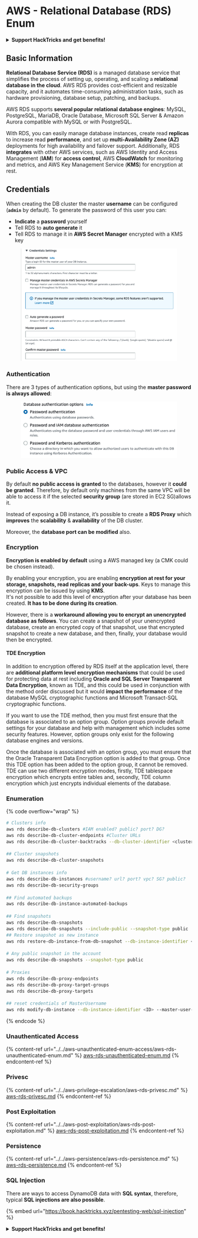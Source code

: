 # AWS - Relational Database (RDS) Enum

<details>

<summary><strong>Support HackTricks and get benefits!</strong></summary>

* If you want to see your **company advertised in HackTricks** or if you want access to the **latest version of the PEASS or download HackTricks in PDF** Check the [**SUBSCRIPTION PLANS**](https://github.com/sponsors/carlospolop)!
* Get the [**official PEASS & HackTricks swag**](https://peass.creator-spring.com)
* Discover [**The PEASS Family**](https://opensea.io/collection/the-peass-family), our collection of exclusive [**NFTs**](https://opensea.io/collection/the-peass-family)
* **Join the** 💬 [**Discord group**](https://discord.gg/hRep4RUj7f) or the [**telegram group**](https://t.me/peass) or **follow** me on **Twitter** 🐦 [**@carlospolopm**](https://twitter.com/carlospolopm)**.**
* **Share your hacking tricks by submitting PRs to the** [**HackTricks**](https://github.com/carlospolop/hacktricks) and [**HackTricks Cloud**](https://github.com/carlospolop/hacktricks-cloud) github repos.

</details>

## Basic Information

**Relational Database Service (RDS)** is a managed database service that simplifies the process of setting up, operating, and scaling a **relational database in the cloud**. AWS RDS provides cost-efficient and resizable capacity, and it automates time-consuming administration tasks, such as hardware provisioning, database setup, patching, and backups.

AWS RDS supports **several popular relational database engines**: MySQL, PostgreSQL, MariaDB, Oracle Database, Microsoft SQL Server & Amazon Aurora compatible with MySQL or with PostgreSQL.

With RDS, you can easily manage database instances, create read **replicas** to increase read **performance**, and set up **multi-Availability Zone (AZ)** deployments for high availability and failover support. Additionally, RDS **integrates** with other AWS services, such as AWS Identity and Access Management (**IAM**) for **access control**, AWS **CloudWatch** for monitoring and metrics, and AWS Key Management Service (**KMS**) for encryption at rest.

## Credentials

When creating the DB cluster the master **username** can be configured (**`admin`** by default). To generate the password of this user you can:

* **Indicate** a **password** yourself
* Tell RDS to **auto generate** it
* Tell RDS to manage it in **AWS Secret Manager** encrypted with  a KMS key

<figure><img src="../../../../.gitbook/assets/image (18) (1).png" alt=""><figcaption></figcaption></figure>

### Authentication

There are 3 types of authentication options, but using the **master password is always allowed**:

<figure><img src="../../../../.gitbook/assets/image (19) (2).png" alt=""><figcaption></figcaption></figure>

### Public Access & VPC

By default **no public access is granted** to the databases, however it **could be granted**. Therefore, by default only machines from the same VPC will be able to access it if the selected **security group** (are stored in EC2 SG)allows it.

Instead of exposing a DB instance, it’s possible to create a **RDS Proxy** which **improves** the **scalability** & **availability** of the DB cluster.

Moreover, the **database port can be modified** also.

### Encryption

**Encryption is enabled by default** using a AWS managed key (a CMK could be chosen instead).

By enabling your encryption, you are enabling **encryption at rest for your storage, snapshots, read replicas and your back-ups**. Keys to manage this encryption can be issued by using **KMS**.\
It's not possible to add this level of encryption after your database has been created. **It has to be done during its creation**.

However, there is a **workaround allowing you to encrypt an unencrypted database as follows**. You can create a snapshot of your unencrypted database, create an encrypted copy of that snapshot, use that encrypted snapshot to create a new database, and then, finally, your database would then be encrypted.

#### TDE Encryption

In addition to encryption offered by RDS itself at the application level, there are **additional platform level encryption mechanisms** that could be used for protecting data at rest including **Oracle and SQL Server Transparent Data Encryption**, known as TDE, and this could be used in conjunction with the method order discussed but it would **impact the performance** of the database MySQL cryptographic functions and Microsoft Transact-SQL cryptographic functions.

If you want to use the TDE method, then you must first ensure that the database is associated to an option group. Option groups provide default settings for your database and help with management which includes some security features. However, option groups only exist for the following database engines and versions.

Once the database is associated with an option group, you must ensure that the Oracle Transparent Data Encryption option is added to that group. Once this TDE option has been added to the option group, it cannot be removed. TDE can use two different encryption modes, firstly, TDE tablespace encryption which encrypts entire tables and, secondly, TDE column encryption which just encrypts individual elements of the database.

### Enumeration

{% code overflow="wrap" %}
```bash
# Clusters info
aws rds describe-db-clusters #IAM enabled? public? port? DG?
aws rds describe-db-cluster-endpoints #Cluster URLs
aws rds describe-db-cluster-backtracks --db-cluster-identifier <cluster-name>

## Cluster snapshots
aws rds describe-db-cluster-snapshots

# Get DB instances info
aws rds describe-db-instances #username? url? port? vpc? SG? public?
aws rds describe-db-security-groups

## Find automated backups
aws rds describe-db-instance-automated-backups

## Find snapshots
aws rds describe-db-snapshots 
aws rds describe-db-snapshots --include-public --snapshot-type public
## Restore snapshot as new instance
aws rds restore-db-instance-from-db-snapshot --db-instance-identifier <ID> --db-snapshot-identifier <ID> --availability-zone us-west-2a

# Any public snapshot in the account
aws rds describe-db-snapshots --snapshot-type public

# Proxies
aws rds describe-db-proxy-endpoints
aws rds describe-db-proxy-target-groups
aws rds describe-db-proxy-targets

## reset credentials of MasterUsername
aws rds modify-db-instance --db-instance-identifier <ID> --master-user-password <NewPassword> --apply-immediately
```
{% endcode %}

### Unauthenticated Access

{% content-ref url="../../aws-unauthenticated-enum-access/aws-rds-unauthenticated-enum.md" %}
[aws-rds-unauthenticated-enum.md](../../aws-unauthenticated-enum-access/aws-rds-unauthenticated-enum.md)
{% endcontent-ref %}

### Privesc

{% content-ref url="../../aws-privilege-escalation/aws-rds-privesc.md" %}
[aws-rds-privesc.md](../../aws-privilege-escalation/aws-rds-privesc.md)
{% endcontent-ref %}

### Post Exploitation

{% content-ref url="../../aws-post-exploitation/aws-rds-post-exploitation.md" %}
[aws-rds-post-exploitation.md](../../aws-post-exploitation/aws-rds-post-exploitation.md)
{% endcontent-ref %}

### Persistence

{% content-ref url="../../aws-persistence/aws-rds-persistence.md" %}
[aws-rds-persistence.md](../../aws-persistence/aws-rds-persistence.md)
{% endcontent-ref %}

### SQL Injection

There are ways to access DynamoDB data with **SQL syntax**, therefore, typical **SQL injections are also possible**.

{% embed url="https://book.hacktricks.xyz/pentesting-web/sql-injection" %}

<details>

<summary><strong>Support HackTricks and get benefits!</strong></summary>

* If you want to see your **company advertised in HackTricks** or if you want access to the **latest version of the PEASS or download HackTricks in PDF** Check the [**SUBSCRIPTION PLANS**](https://github.com/sponsors/carlospolop)!
* Get the [**official PEASS & HackTricks swag**](https://peass.creator-spring.com)
* Discover [**The PEASS Family**](https://opensea.io/collection/the-peass-family), our collection of exclusive [**NFTs**](https://opensea.io/collection/the-peass-family)
* **Join the** 💬 [**Discord group**](https://discord.gg/hRep4RUj7f) or the [**telegram group**](https://t.me/peass) or **follow** me on **Twitter** 🐦 [**@carlospolopm**](https://twitter.com/carlospolopm)**.**
* **Share your hacking tricks by submitting PRs to the** [**HackTricks**](https://github.com/carlospolop/hacktricks) and [**HackTricks Cloud**](https://github.com/carlospolop/hacktricks-cloud) github repos.

</details>
